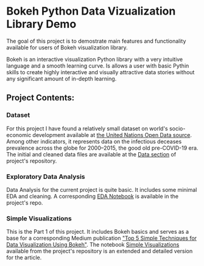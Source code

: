 # Bokeh Python Data Vizualization Library Demo #

The goal of this project is to demostrate main features and functionality available for users of Bokeh visualization library.

Bokeh is an interactive visualization Python library with a very intuitive language and a smooth learning curve. Is allows a user with basic Pythin skills to create highly interactive and visually attractive data stories without any significant amount of in-depth learning.

## Project Contents: ##

### Dataset ###
For this project I have found a relatively small dataset on world's socio-economic development available at [the United Nations Open Data source](https://data.un.org). Among other indicators, it represents data on the infectious deceases prevalence across the globe for 2000–2015, the good old pre-COVID-19 era. The initial and cleaned data files are available at the [Data section](https://github.com/ikviatkovski/bokeh_demo/tree/master/Data) of project's repository.

### Exploratory Data Analysis ###
Data Analysis for the current project is quite basic. It includes some minimal EDA and cleaning. A corresponding [EDA Notebook](https://github.com/ikviatkovski/bokeh_demo/blob/master/Code/EDA.ipynb) is available in the project's repo.

### Simple Visualizations ###
This is the Part 1 of this project. It includes Bokeh basics and serves as a base for a corresponding Medium publication ["Top 5 Simple Techniques for Data Visualization Using Bokeh"](https://medium.com/@aperol/top-5-simple-techniques-for-data-visualization-using-bokeh-a7fa4e05d6e6?source=friends_link&sk=30991d1ad9341415d981895489b01fc7). The notebook [Simple Visualizations](https://github.com/ikviatkovski/bokeh_demo/blob/master/Code/Simple%20Visualizations.ipynb) available from the project's repository is an extended and detailed version for the article. 
